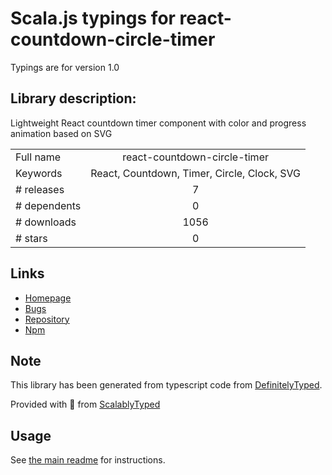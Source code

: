
# Scala.js typings for react-countdown-circle-timer

Typings are for version 1.0

## Library description:
Lightweight React countdown timer component with color and progress animation based on SVG

|                    |                 |
| ------------------ | :-------------: |
| Full name          | react-countdown-circle-timer |
| Keywords           | React, Countdown, Timer, Circle, Clock, SVG |
| # releases         | 7 |
| # dependents       | 0 |
| # downloads        | 1056 |
| # stars            | 0 |

## Links
- [Homepage](https://github.com/vydimitrov/react-countdown-circle-timer#readme)
- [Bugs](https://github.com/vydimitrov/react-countdown-circle-timer/issues)
- [Repository](https://github.com/vydimitrov/react-countdown-circle-timer)
- [Npm](https://www.npmjs.com/package/react-countdown-circle-timer)
    


## Note
This library has been generated from typescript code from [DefinitelyTyped](https://definitelytyped.org).

Provided with :purple_heart: from [ScalablyTyped](https://github.com/oyvindberg/ScalablyTyped)

## Usage
See [the main readme](../../readme.md) for instructions.


